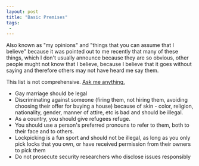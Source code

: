 ```yaml
---
layout: post
title: "Basic Premises"
tags:
 -
---
```


Also known as "my opinions" and "things that you can assume that I believe" because it was pointed out to me recently that many of these things, which I don't usually announce because they are so obvious, other people mught not know that I believe, because I believe that it goes without saying and therefore others may not have heard me say them.

This list is not comprehensive. [Ask me anything.](https://twitter.com/compiledwrong)

- Gay marriage should be legal
- Discriminating against someone (firing them, not hiring them, avoiding choosing their offer for buying a house) because of skin - color, religion, nationality, gender, manner of attire, etc is bad and should be illegal.
- As a country, you should give refugees refuge.
- You should use a person's preferred pronouns to refer to them, both to their face and to others.
- Lockpicking is a fun sport and should not be illegal, as long as you only pick locks that you own, or have received permission from their owners to pick them
- Do not prosecute security researchers who disclose issues responsibly
